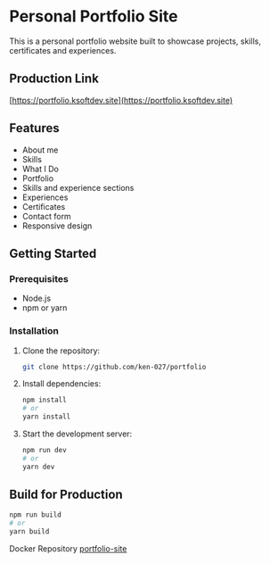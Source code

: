 # Personal Portfolio Site

This is a personal portfolio website built to showcase projects, skills, certificates and experiences.

## Production Link

[https://portfolio.ksoftdev.site](https://portfolio.ksoftdev.site)

## Features
- About me
- Skills
- What I Do
- Portfolio
- Skills and experience sections
- Experiences
- Certificates
- Contact form
- Responsive design

## Getting Started

### Prerequisites
- Node.js
- npm or yarn

### Installation
1. Clone the repository:
   ```bash
   git clone https://github.com/ken-027/portfolio
   ```
2. Install dependencies:
   ```bash
   npm install
   # or
   yarn install
   ```
3. Start the development server:
   ```bash
   npm run dev
   # or
   yarn dev
   ```

## Build for Production
```bash
npm run build
# or
yarn build
```

Docker Repository
[portfolio-site](https://hub.docker.com/r/ken027/portfolio-site)
